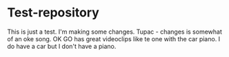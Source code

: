 # Test-repository
This is just a test.
I'm making some changes. Tupac - changes is somewhat of an oke song. OK GO has great videoclips like te one with the car piano. I do have a car but I don't have a piano.
